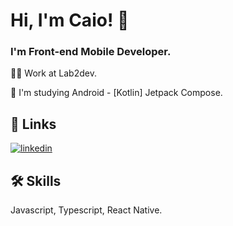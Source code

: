 
# Hi, I'm Caio! 👋

### I'm Front-end Mobile Developer.


👩‍💻 Work at Lab2dev.

🧠 I'm studying Android - [Kotlin] Jetpack Compose.


## 🔗 Links
[![linkedin](https://img.shields.io/badge/linkedin-0A66C2?style=for-the-badge&logo=linkedin&logoColor=white)](https://www.linkedin.com/in/caio-marinho-melo-b7921920b/)



## 🛠 Skills
Javascript, Typescript, React Native.

